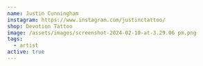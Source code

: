 ```yaml
---
name: Justin Cunningham
instagram: https://www.instagram.com/justinctattoo/
shop: Devotion Tattoo
image: /assets/images/screenshot-2024-02-10-at-3.29.06 pm.png
tags:
  - artist
active: true
---
```

